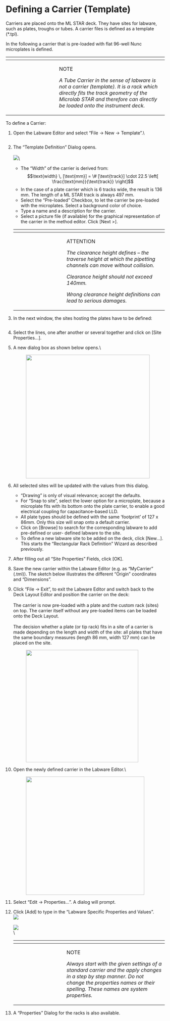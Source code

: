 # Defining a Carrier (Template)

Carriers are placed onto the ML STAR deck. They have sites for labware, such as plates, troughs or tubes. A carrier files is defined as a template (\*.tpl).

In the following a carrier that is pre-loaded with flat 96-well Nunc microplates is defined.

<table data-header-hidden><thead><tr><th width="145"></th><th></th></tr></thead><tbody><tr><td><img src="../../.gitbook/assets/image (10) (1) (1) (1) (1) (1) (1) (1).png" alt="" data-size="original"></td><td><p>NOTE</p><p><em>A Tube Carrier in the sense of labware is not a carrier (template). It is a rack which directly fits the track geometry of the Microlab STAR and therefore can directly be loaded onto the instrument deck.</em></p></td></tr></tbody></table>

To define a Carrier:

1.  Open the Labware Editor and select “File -> New -> Template”.\


    <figure><img src="../../.gitbook/assets/image (28).png" alt=""><figcaption></figcaption></figure>
2.  The “Template Definition” Dialog opens.\
    \
    ![](<../../.gitbook/assets/image (31).png>)\


    * The “Width” of the carrier is derived from:\
      $$\text{width} \, [\text{mm}] = \# [\text{track}] \cdot 22.5 \left[ \frac{\text{mm}}{\text{track}} \right]$$
    * In the case of a plate carrier which is 6 tracks wide, the result is 136 mm. The length of a ML STAR track is always 497 mm.
    * Select the “Pre-loaded” Checkbox, to let the carrier be pre-loaded with the microplates. Select a background color of choice.
    * Type a name and a description for the carrier.
    * Select a picture file (if available) for the graphical representation of the carrier in the method editor. Click \[Next >].



    <table data-header-hidden><thead><tr><th width="145"></th><th></th></tr></thead><tbody><tr><td><img src="../../.gitbook/assets/image (9) (1) (1) (1) (1) (1) (1) (1).png" alt="" data-size="original"></td><td><p>ATTENTION</p><p><em>The clearance height defines – the traverse height at which the pipetting channels can move without collision.</em></p><p><em>Clearance height should not exceed 140mm.</em></p><p><em>Wrong clearance height definitions can lead to serious damages.</em></p></td></tr></tbody></table>
3.  In the next window, the sites hosting the plates have to be defined:

    <figure><img src="../../.gitbook/assets/image (33).png" alt=""><figcaption></figcaption></figure>
4. Select the lines, one after another or several together and click on \[Site Properties…].
5.  A new dialog box as shown below opens.\


    <figure><img src="../../.gitbook/assets/image (34).png" alt="" width="392"><figcaption></figcaption></figure>
6. All selected sites will be updated with the values from this dialog.
   * “Drawing” is only of visual relevance; accept the defaults.
   * For “Snap to site”, select the lower option for a microplate, because a microplate fits with its bottom onto the plate carrier, to enable a good electrical coupling for capacitance-based LLD.
   * All plate types should be defined with the same ‘footprint’ of 127 x 86mm. Only this size will snap onto a default carrier.
   * Click on \[Browse] to search for the corresponding labware to add pre-defined or user- defined labware to the site.
   * To define a new labware site to be added on the deck, click \[New...]. This starts the “Rectangular Rack Definition” Wizard as described previously.
7. After filling out all “Site Properties” Fields, click \[OK].
8. Save the new carrier within the Labware Editor (e.g. as “MyCarrier” (.tml)). The sketch below illustrates the different “Origin” coordinates and “Dimensions”.
9.  Click “File -> Exit”, to exit the Labware Editor and switch back to the Deck Layout Editor and position the carrier on the deck:\
    \
    The carrier is now pre-loaded with a plate and the custom rack (sites) on top. The carrier itself without any pre-loaded items can be loaded onto the Deck Layout.\
    \
    The decision whether a plate (or tip rack) fits in a site of a carrier is made depending on the length and width of the site: all plates that have the same boundary measures (length 86 mm, width 127 mm) can be placed on the site.

    <figure><img src="../../.gitbook/assets/image (35).png" alt="" width="356"><figcaption></figcaption></figure>
10. Open the newly defined carrier in the Labware Editor.\


    <figure><img src="../../.gitbook/assets/image (36).png" alt="" width="375"><figcaption></figcaption></figure>
11. Select “Edit -> Properties...”. A dialog will prompt.
12. Click \[Add] to type in the “Labware Specific Properties and Values”.\
    ![](<../../.gitbook/assets/image (37).png>)\
    \
    ![](<../../.gitbook/assets/image (39).png>)\
    \


    <table data-header-hidden><thead><tr><th width="145"></th><th></th></tr></thead><tbody><tr><td><img src="../../.gitbook/assets/image (10) (1) (1) (1) (1) (1) (1) (1).png" alt="" data-size="original"></td><td><p>NOTE</p><p><em>Always start with the given settings of a standard carrier and the apply changes in a step by step manner. Do not change the properties names or their spelling. These names are system properties.</em></p></td></tr></tbody></table>


13. A “Properties” Dialog for the racks is also available.
